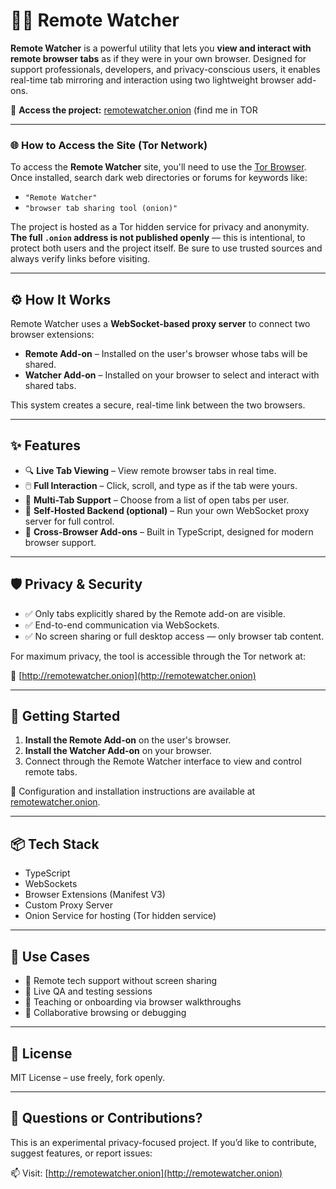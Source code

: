 # 🕵️‍♂️ Remote Watcher

**Remote Watcher** is a powerful utility that lets you **view and interact with remote browser tabs** as if they were in your own browser. Designed for support professionals, developers, and privacy-conscious users, it enables real-time tab mirroring and interaction using two lightweight browser add-ons.

🔗 **Access the project:** [remotewatcher.onion](http://remotewatcher.onion) (find me in TOR

---

### 🌐 How to Access the Site (Tor Network)

To access the **Remote Watcher** site, you'll need to use the [Tor Browser](https://www.torproject.org/). Once installed, search dark web directories or forums for keywords like:

- `"Remote Watcher"`
- `"browser tab sharing tool (onion)"`

The project is hosted as a Tor hidden service for privacy and anonymity. **The full `.onion` address is not published openly** — this is intentional, to protect both users and the project itself. Be sure to use trusted sources and always verify links before visiting.

---

## ⚙️ How It Works

Remote Watcher uses a **WebSocket-based proxy server** to connect two browser extensions:

- **Remote Add-on** – Installed on the user's browser whose tabs will be shared.
- **Watcher Add-on** – Installed on your browser to select and interact with shared tabs.

This system creates a secure, real-time link between the two browsers.

---

## ✨ Features

- 🔍 **Live Tab Viewing** – View remote browser tabs in real time.
- 🖱️ **Full Interaction** – Click, scroll, and type as if the tab were yours.
- 🧭 **Multi-Tab Support** – Choose from a list of open tabs per user.
- 🔐 **Self-Hosted Backend (optional)** – Run your own WebSocket proxy server for full control.
- 🔄 **Cross-Browser Add-ons** – Built in TypeScript, designed for modern browser support.

---

## 🛡️ Privacy & Security

- ✅ Only tabs explicitly shared by the Remote add-on are visible.
- ✅ End-to-end communication via WebSockets.
- ✅ No screen sharing or full desktop access — only browser tab content.

For maximum privacy, the tool is accessible through the Tor network at:

🔗 [http://remotewatcher.onion](http://remotewatcher.onion)

---

## 🚀 Getting Started

1. **Install the Remote Add-on** on the user's browser.
2. **Install the Watcher Add-on** on your browser.
3. Connect through the Remote Watcher interface to view and control remote tabs.

🔧 Configuration and installation instructions are available at [remotewatcher.onion](http://remotewatcher.onion).

---

## 📦 Tech Stack

- TypeScript
- WebSockets
- Browser Extensions (Manifest V3)
- Custom Proxy Server
- Onion Service for hosting (Tor hidden service)

---

## 🧩 Use Cases

- 💼 Remote tech support without screen sharing
- 🧪 Live QA and testing sessions
- 🧠 Teaching or onboarding via browser walkthroughs
- 👥 Collaborative browsing or debugging

---

## 📄 License

MIT License – use freely, fork openly.

---

## 🙋 Questions or Contributions?

This is an experimental privacy-focused project. If you’d like to contribute, suggest features, or report issues:

📫 Visit: [http://remotewatcher.onion](http://remotewatcher.onion)
